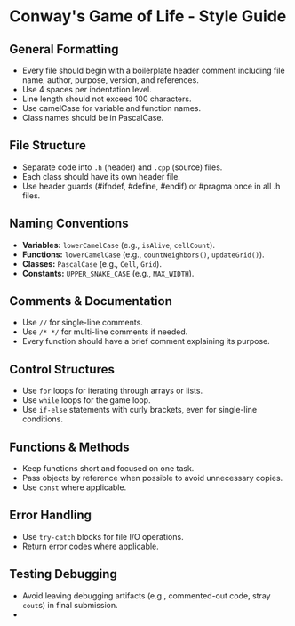 # Conway's Game of Life - Style Guide

## General Formatting
- Every file should begin with a boilerplate header comment including file name, author, purpose, version, and references.
- Use 4 spaces per indentation level.
- Line length should not exceed 100 characters.
- Use camelCase for variable and function names.
- Class names should be in PascalCase.

## File Structure
- Separate code into `.h` (header) and `.cpp` (source) files.
- Each class should have its own header file.
- Use header guards (#ifndef, #define, #endif) or #pragma once in all .h files.

## Naming Conventions
- **Variables:** `lowerCamelCase` (e.g., `isAlive`, `cellCount`).
- **Functions:** `lowerCamelCase` (e.g., `countNeighbors()`, `updateGrid()`).
- **Classes:** `PascalCase` (e.g., `Cell`, `Grid`).
- **Constants:** `UPPER_SNAKE_CASE` (e.g., `MAX_WIDTH`).

## Comments & Documentation
- Use `//` for single-line comments.
- Use `/* */` for multi-line comments if needed.
- Every function should have a brief comment explaining its purpose.

## Control Structures
- Use `for` loops for iterating through arrays or lists.
- Use `while` loops for the game loop.
- Use `if-else` statements with curly brackets, even for single-line conditions.

## Functions & Methods
- Keep functions short and focused on one task.
- Pass objects by reference when possible to avoid unnecessary copies.
- Use `const` where applicable.

## Error Handling
- Use `try-catch` blocks for file I/O operations.
- Return error codes where applicable.

## Testing Debugging 
- Avoid leaving debugging artifacts (e.g., commented-out code, stray `cout`s) in final submission.
- 
